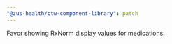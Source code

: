 ```yaml
---
"@zus-health/ctw-component-library": patch
---
```


Favor showing RxNorm display values for medications.
